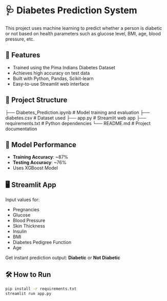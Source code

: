 # 🩺 Diabetes Prediction System

This project uses machine learning to predict whether a person is diabetic or not based on health parameters such as glucose level, BMI, age, blood pressure, etc.

## 🚀 Features
- Trained using the Pima Indians Diabetes Dataset
- Achieves high accuracy on test data
- Built with Python, Pandas, Scikit-learn
- Easy-to-use Streamlit web interface

## 📁 Project Structure
├── Diabetes_Prediction.ipynb # Model training and evaluation
├── diabetes.csv # Dataset used
├── app.py # Streamlit web app
├── requirements.txt # Python dependencies
└── README.md # Project documentation


## 🧠 Model Performance
- **Training Accuracy**: ~87%
- **Testing Accuracy**: ~76%
- Uses XGBoost Model

## 🖥️ Streamlit App
Input values for:
- Pregnancies
- Glucose
- Blood Pressure
- Skin Thickness
- Insulin
- BMI
- Diabetes Pedigree Function
- Age

Get instant prediction output: **Diabetic** or **Not Diabetic**

## 🛠️ How to Run
```bash
pip install -r requirements.txt
streamlit run app.py
